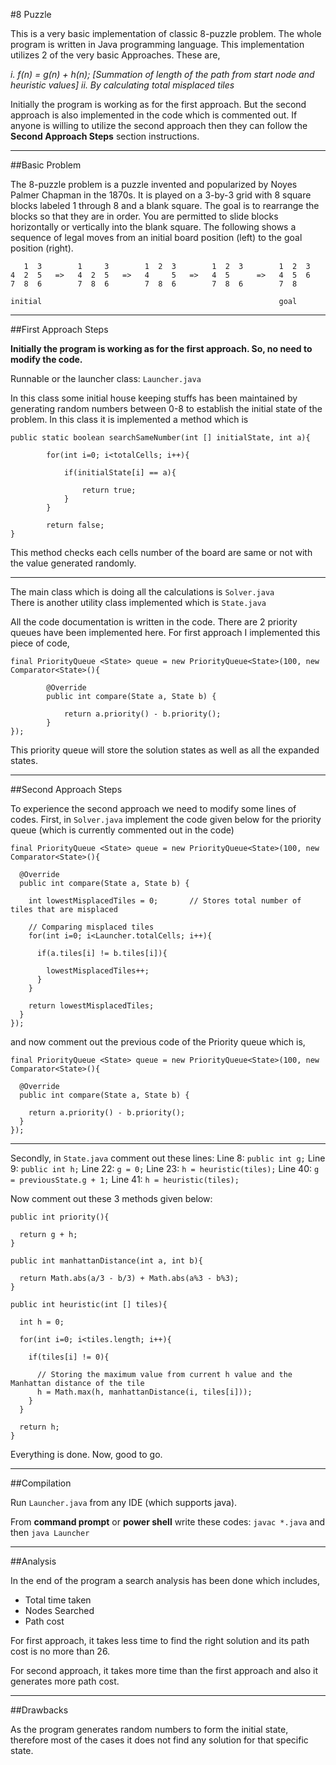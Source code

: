 #8 Puzzle

This is a very basic implementation of classic 8-puzzle problem. The whole program
is written in Java programming language. This implementation utilizes 2 of the very
basic Approaches. These are,

  *i. f(n) = g(n) + h(n); [Summation of length of the path from start node and heuristic values]*
  *ii. By calculating total misplaced tiles*

Initially the program is working as for the first approach. But the second approach is also
implemented in the code which is commented out. If anyone is willing to utilize the second
approach then they can follow the **Second Approach Steps** section instructions.

---

##Basic Problem

The 8-puzzle problem is a puzzle invented and popularized by Noyes Palmer Chapman in the 1870s. It is
played on a 3-by-3 grid with 8 square blocks labeled 1 through 8 and a blank square. The goal is to
rearrange the blocks so that they are in order. You are permitted to slide blocks horizontally or
vertically into the blank square. The following shows a sequence of legal moves from an initial board
position (left) to the goal position (right).  

```
   1  3        1     3        1  2  3        1  2  3        1  2  3
4  2  5   =>   4  2  5   =>   4     5   =>   4  5      =>   4  5  6
7  8  6        7  8  6        7  8  6        7  8  6        7  8

initial                                                     goal
```

---

##First Approach Steps

**Initially the program is working as for the first approach. So, no need to modify the code.**

Runnable or the launcher class: `Launcher.java`

In this class some initial house keeping stuffs has been maintained by generating random numbers between
0-8 to establish the initial state of the problem. In this class it is implemented a method which is

```
public static boolean searchSameNumber(int [] initialState, int a){

		for(int i=0; i<totalCells; i++){

			if(initialState[i] == a){

				return true;
			}
		}

		return false;
}
```

This method checks each cells number of the board are same or not with the value generated randomly.

---

The main class which is doing all the calculations is `Solver.java`  
There is another utility class implemented which is `State.java`

All the code documentation is written in the code. There are 2 priority queues have been implemented here.
For first approach I implemented this piece of code,

```
final PriorityQueue <State> queue = new PriorityQueue<State>(100, new Comparator<State>(){

		@Override
		public int compare(State a, State b) {

			return a.priority() - b.priority();
		}
});
```

This priority queue will store the solution states as well as all the expanded states.

---

##Second Approach Steps

To experience the second approach we need to modify some lines of codes. First, in `Solver.java`
implement the code given below for the priority queue (which is currently commented out in the code)

```
final PriorityQueue <State> queue = new PriorityQueue<State>(100, new Comparator<State>(){

  @Override
  public int compare(State a, State b) {

    int lowestMisplacedTiles = 0;		// Stores total number of tiles that are misplaced

    // Comparing misplaced tiles
    for(int i=0; i<Launcher.totalCells; i++){

      if(a.tiles[i] != b.tiles[i]){

        lowestMisplacedTiles++;
      }
    }

    return lowestMisplacedTiles;
  }
});
```

and now comment out the previous code of the Priority queue which is,

```
final PriorityQueue <State> queue = new PriorityQueue<State>(100, new Comparator<State>(){

  @Override
  public int compare(State a, State b) {

    return a.priority() - b.priority();
  }
});
```

---

Secondly, in `State.java` comment out these lines:
Line 8: `public int g;`
Line 9: `public int h;`
Line 22: `g = 0;`
Line 23: `h = heuristic(tiles);`
Line 40: `g = previousState.g + 1;`
Line 41: `h = heuristic(tiles);`

Now comment out these 3 methods given below:

```
public int priority(){

  return g + h;
}
```

```
public int manhattanDistance(int a, int b){

  return Math.abs(a/3 - b/3) + Math.abs(a%3 - b%3);
}
```

```
public int heuristic(int [] tiles){

  int h = 0;

  for(int i=0; i<tiles.length; i++){

    if(tiles[i] != 0){

      // Storing the maximum value from current h value and the Manhattan distance of the tile
      h = Math.max(h, manhattanDistance(i, tiles[i]));
    }
  }

  return h;
}
```

Everything is done. Now, good to go.

---

##Compilation

Run `Launcher.java` from any IDE (which supports java).

From **command prompt** or **power shell** write these codes: `javac *.java`
and then `java Launcher`

---

##Analysis

In the end of the program a search analysis has been done which includes,

* Total time taken
* Nodes Searched
* Path cost

For first approach, it takes less time to find the right solution and its path cost is no more than 26.

For second approach, it takes more time than the first approach and also it generates more path cost.

---

##Drawbacks

As the program generates random numbers to form the initial state, therefore most of the cases
it does not find any solution for that specific state.
